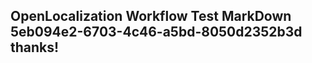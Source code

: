 <properties
ms.topic="hero-topic"
ms.test1="hero-topic"
ms.test2="test"/>

## OpenLocalization Workflow Test MarkDown 5eb094e2-6703-4c46-a5bd-8050d2352b3d thanks!
